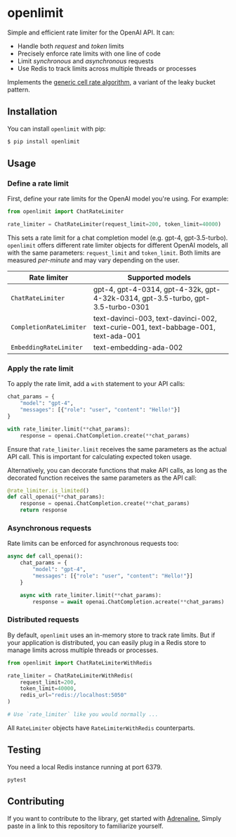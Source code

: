 # openlimit

Simple and efficient rate limiter for the OpenAI API. It can:

- Handle both _request_ and _token_ limits
- Precisely enforce rate limits with one line of code
- Limit _synchronous_ and _asynchronous_ requests
- Use Redis to track limits across multiple threads or processes

Implements the [generic cell rate algorithm,](https://en.wikipedia.org/wiki/Generic_cell_rate_algorithm) a variant of the leaky bucket pattern.

## Installation

You can install `openlimit` with pip:

```bash
$ pip install openlimit
```

## Usage

### Define a rate limit

First, define your rate limits for the OpenAI model you're using. For example:

```python
from openlimit import ChatRateLimiter

rate_limiter = ChatRateLimiter(request_limit=200, token_limit=40000)
```

This sets a rate limit for a chat completion model (e.g. gpt-4, gpt-3.5-turbo). `openlimit` offers different rate limiter objects for different OpenAI models, all with the same parameters: `request_limit` and `token_limit`. Both limits are measured _per-minute_ and may vary depending on the user.

| Rate limiter | Supported models |
| --- | --- |
| `ChatRateLimiter` | gpt-4, gpt-4-0314, gpt-4-32k, gpt-4-32k-0314, gpt-3.5-turbo, gpt-3.5-turbo-0301 |
| `CompletionRateLimiter` | text-davinci-003, text-davinci-002, text-curie-001, text-babbage-001, text-ada-001 |
| `EmbeddingRateLimiter` | text-embedding-ada-002 |

### Apply the rate limit

To apply the rate limit, add a `with` statement to your API calls:

```python
chat_params = { 
    "model": "gpt-4", 
    "messages": [{"role": "user", "content": "Hello!"}]
}

with rate_limiter.limit(**chat_params):
    response = openai.ChatCompletion.create(**chat_params)
```

Ensure that `rate_limiter.limit` receives the same parameters as the actual API call. This is important for calculating expected token usage.

Alternatively, you can decorate functions that make API calls, as long as the decorated function receives the same parameters as the API call:

```python
@rate_limiter.is_limited()
def call_openai(**chat_params):
    response = openai.ChatCompletion.create(**chat_params)
    return response
```

### Asynchronous requests

Rate limits can be enforced for asynchronous requests too:

```python
async def call_openai():
    chat_params = { 
        "model": "gpt-4", 
        "messages": [{"role": "user", "content": "Hello!"}]
    }

    async with rate_limiter.limit(**chat_params):
        response = await openai.ChatCompletion.acreate(**chat_params)
```

### Distributed requests

By default, `openlimit` uses an in-memory store to track rate limits. But if your application is distributed, you can easily plug in a Redis store to manage limits across multiple threads or processes.

```python
from openlimit import ChatRateLimiterWithRedis

rate_limiter = ChatRateLimiterWithRedis(
    request_limit=200,
    token_limit=40000,
    redis_url="redis://localhost:5050"
)

# Use `rate_limiter` like you would normally ...
```

All `RateLimiter` objects have `RateLimiterWithRedis` counterparts.

## Testing

You need a local Redis instance running at port 6379.

```
pytest
```

## Contributing

If you want to contribute to the library, get started with [Adrenaline.](https://useadrenaline.com/) Simply paste in a link to this repository to familiarize yourself.